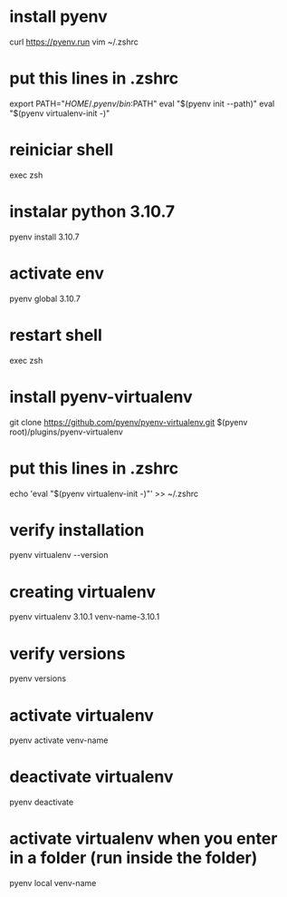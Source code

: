 # install pyenv
curl https://pyenv.run
vim ~/.zshrc

# put this lines in .zshrc
export PATH="$HOME/.pyenv/bin:$PATH"
eval "$(pyenv init --path)"
eval "$(pyenv virtualenv-init -)"

# reiniciar shell
exec zsh

# instalar python 3.10.7
pyenv install 3.10.7

# activate env
pyenv global 3.10.7

# restart shell
exec zsh

# install pyenv-virtualenv
git clone https://github.com/pyenv/pyenv-virtualenv.git $(pyenv root)/plugins/pyenv-virtualenv

# put this lines in .zshrc
echo 'eval "$(pyenv virtualenv-init -)"' >> ~/.zshrc

# verify installation
pyenv virtualenv --version

# creating virtualenv
pyenv virtualenv 3.10.1 venv-name-3.10.1

# verify versions
pyenv versions

# activate virtualenv
pyenv activate venv-name

# deactivate virtualenv
pyenv deactivate

# activate virtualenv when you enter in a folder (run inside the folder)
pyenv local venv-name

